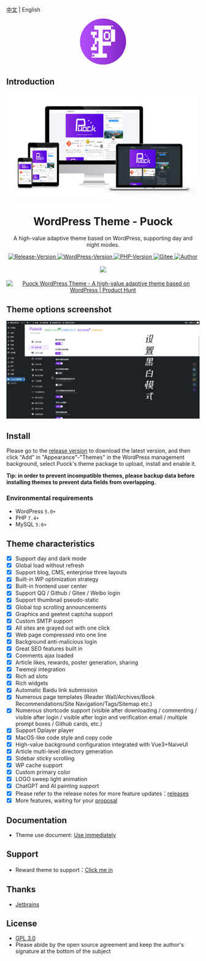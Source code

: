 [中文](./README.md) | English

<div align="center">
<img alt="logo" height="120" src="./assets/img/logo/puock.png" width="120"/>
</div>

## Introduction

![cover](./screenshot.png)

<div align="center">
    <h1>WordPress Theme - Puock</h1>
    <p>A high-value adaptive theme based on WordPress, supporting day and night modes.</p>
      <a href="https://github.com/Licoy/wordpress-theme-puock/releases/latest">
        <img src="https://img.shields.io/github/v/release/Licoy/wordpress-theme-puock.svg?logo=git" alt="Release-Version">
      </a>
    <a href="https://github.com/Licoy/wordpress-theme-puock">
        <img src="https://img.shields.io/badge/WordPress-V5.0+-0099CC.svg?logo=wordpress" alt="WordPress-Version">
      </a>
    <a href="https://github.com/Licoy/wordpress-theme-puock">
        <img src="https://img.shields.io/badge/PHP-V7.4+-666699.svg?logo=php" alt="PHP-Version">
      </a>
     <a href="https://gitee.com/licoy/wordpress-theme-puock">
        <img src="https://img.shields.io/badge/Gitee-%E7%A0%81%E4%BA%91-CC3333.svg?logo=gitee" alt="Gitee">
      </a>
    <a href="https://github.com/Licoy">
        <img src="https://img.shields.io/badge/author-Licoy-ff69b4.svg?logo=github" alt="Author">
      </a>
    <br><br>
    <img src='https://repobeats.axiom.co/api/embed/5f966833712409c00d4269bf2800b2d4762e09ea.svg'></img>
    <br><br>
    <a href="https://www.producthunt.com/posts/puock-wordpress-theme?utm_source=badge-featured&utm_medium=badge&utm_souce=badge-puock-wordpress-theme" target="_blank"><img src="https://api.producthunt.com/widgets/embed-image/v1/featured.svg?post_id=327798&theme=light" alt="Puock WordPress Theme - A high-value adaptive theme based on WordPress | Product Hunt" style="width: 250px; height: 54px;" width="250" height="54" /></a>
</div>

## Theme options screenshot
![theme-options.png](./.screenshot/options.png)

## Install
Please go to the [release version](https://github.com/Licoy/wordpress-theme-puock/releases) to download the latest version, and then click "Add" in "Appearance"-"Themes" in the WordPress management background, select Puock's theme package to upload, install and enable it.

**Tip: in order to prevent incompatible themes, please backup data before installing themes to prevent data fields from overlapping.**

### Environmental requirements

- WordPress `5.0+`
- PHP `7.4+`
- MySQL `5.6+`

## Theme characteristics
- [x] Support day and dark mode
- [x] Global load without refresh
- [x] Support blog, CMS, enterprise three layouts
- [x] Built-in WP optimization strategy
- [x] Built-in frontend user center
- [x] Support QQ / Github / Gitee / Weibo login
- [x] Support thumbnail pseudo-static
- [x] Global top scrolling announcements
- [x] Graphics and geetest captcha support
- [x] Custom SMTP support
- [x] All sites are grayed out with one click
- [x] Web page compressed into one line
- [x] Background anti-malicious login
- [x] Great SEO features built in
- [x] Comments ajax loaded
- [x] Article likes, rewards, poster generation, sharing
- [x] Twemoji integration
- [x] Rich ad slots
- [x] Rich widgets
- [x] Automatic Baidu link submission
- [x] Numerous page templates (Reader Wall/Archives/Book Recommendations/Site Navigation/Tags/Sitemap etc.)
- [x] Numerous shortcode support (visible after downloading / commenting / visible after login / visible after login and verification email / multiple prompt boxes / Github cards, etc.)
- [x] Support Dplayer player
- [x] MacOS-like code style and copy code
- [x] High-value background configuration integrated with Vue3+NaiveUI
- [x] Article multi-level directory generation
- [x] Sidebar sticky scrolling
- [x] WP cache support
- [x] Custom primary color
- [x] LOGO sweep light animation
- [x] ChatGPT and AI painting support
- [x] Please refer to the release notes for more feature updates：[releases](https://github.com/Licoy/wordpress-theme-puock/releases)
- [x] More features, waiting for your [proposal](https://github.com/Licoy/wordpress-theme-puock/issues)
## Documentation
- Theme use document: [Use immediately](https://www.licoy.cn/puock-doc.html)
## Support
- Reward theme to support：[Click me in](https://licoy.cn/puock-theme-sponsor.html)
## Thanks
- [Jetbrains](https://www.jetbrains.com/?from=wordpress-theme-puock)
## License
- [GPL 3.0](./LICENSE)
- Please abide by the open source agreement and keep the author's signature at the bottom of the subject

